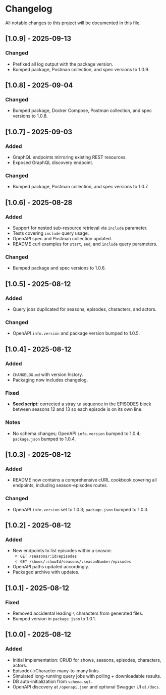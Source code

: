 # Changelog

All notable changes to this project will be documented in this file.

## [1.0.9] - 2025-09-13
### Changed
- Prefixed all log output with the package version.
- Bumped package, Postman collection, and spec versions to 1.0.9.

## [1.0.8] - 2025-09-04
### Changed
- Bumped package, Docker Compose, Postman collection, and spec versions to 1.0.8.

## [1.0.7] - 2025-09-03
### Added
- GraphQL endpoints mirroring existing REST resources.
- Exposed GraphQL discovery endpoint.
### Changed
- Bumped package, Postman collection, and spec versions to 1.0.7.

## [1.0.6] - 2025-08-28
### Added
- Support for nested sub-resource retrieval via `include` parameter.
- Tests covering `include` query usage.
- OpenAPI spec and Postman collection updated.
- README curl examples for `start`, `end`, and `include` query parameters.
### Changed
- Bumped package and spec versions to 1.0.6.

## [1.0.5] - 2025-08-12
### Added
- Query jobs duplicated for seasons, episodes, characters, and actors.
### Changed
- OpenAPI `info.version` and package version bumped to 1.0.5.

## [1.0.4] - 2025-08-12
### Added
- `CHANGELOG.md` with version history.
- Packaging now includes changelog.

### Fixed
- **Seed script:** corrected a stray `\n` sequence in the EPISODES block between seasons 12 and 13 so each episode is on its own line.

### Notes
- No schema changes; OpenAPI `info.version` bumped to 1.0.4; `package.json` bumped to 1.0.4.

## [1.0.3] - 2025-08-12
### Added
- README now contains a comprehensive cURL cookbook covering all endpoints, including season-episodes routes.

### Changed
- OpenAPI `info.version` set to 1.0.3; `package.json` bumped to 1.0.3.

## [1.0.2] - 2025-08-12
### Added
- New endpoints to list episodes within a season:
  - `GET /seasons/:id/episodes`
  - `GET /shows/:showId/seasons/:seasonNumber/episodes`
- OpenAPI paths updated accordingly.
- Packaged archive with updates.

## [1.0.1] - 2025-08-12
### Fixed
- Removed accidental leading `\` characters from generated files.
- Bumped version in `package.json` to 1.0.1.

## [1.0.0] - 2025-08-12
### Added
- Initial implementation: CRUD for shows, seasons, episodes, characters, actors.
- Episode↔Character many-to-many links.
- Simulated long-running query jobs with polling + downloadable results.
- DB auto-initialization from `schema.sql`.
- OpenAPI discovery at `/openapi.json` and optional Swagger UI at `/docs`.
